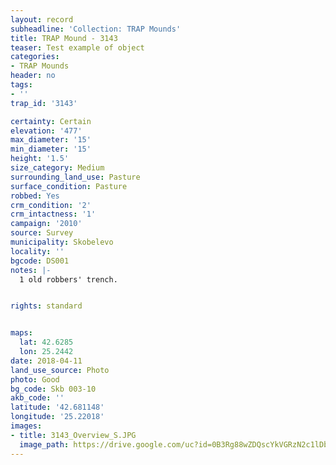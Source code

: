 ```yaml
---
layout: record
subheadline: 'Collection: TRAP Mounds'
title: TRAP Mound - 3143
teaser: Test example of object
categories:
- TRAP Mounds
header: no
tags:
- ''
trap_id: '3143'

certainty: Certain
elevation: '477'
max_diameter: '15'
min_diameter: '15'
height: '1.5'
size_category: Medium
surrounding_land_use: Pasture
surface_condition: Pasture
robbed: Yes
crm_condition: '2'
crm_intactness: '1'
campaign: '2010'
source: Survey
municipality: Skobelevo
locality: ''
bgcode: DS001
notes: |-
  1 old robbers' trench.


rights: standard


maps:
  lat: 42.6285
  lon: 25.2442
date: 2018-04-11
land_use_source: Photo
photo: Good
bg_code: Skb 003-10
akb_code: ''
latitude: '42.681148'
longitude: '25.22018'
images:
- title: 3143_Overview_S.JPG
  image_path: https://drive.google.com/uc?id=0B3Rg88wZDQscYkVGRzN2c1lDbzg
---
```

